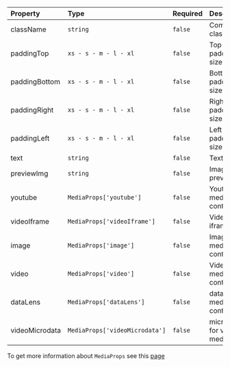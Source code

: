 | Property       | Type                           | Required | Description               |
| :------------- | :----------------------------- | :------- | :------------------------ |
| className      | `string`                       | `false`  | Component className       |
| paddingTop     | `xs - s - m - l - xl`          | `false`  | Top padding size          |
| paddingBottom  | `xs - s - m - l - xl`          | `false`  | Bottom padding size       |
| paddingRight   | `xs - s - m - l - xl`          | `false`  | Right padding size        |
| paddingLeft    | `xs - s - m - l - xl`          | `false`  | Left padding size         |
| text           | `string`                       | `false`  | Text                      |
| previewImg     | `string`                       | `false`  | Image for preview         |
| youtube        | `MediaProps['youtube']`        | `false`  | Youtube media content     |
| videoIframe    | `MediaProps['videoIframe']`    | `false`  | Video iframe src          |
| image          | `MediaProps['image']`          | `false`  | Image media content       |
| video          | `MediaProps['video']`          | `false`  | Video media content       |
| dataLens       | `MediaProps['dataLens']`       | `false`  | dataLens media content    |
| videoMicrodata | `MediaProps['videoMicrodata']` | `false`  | microdata for video media |

To get more information about `MediaProps` see this [page](https://preview.gravity-ui.com/page-constructor/?path=/docs/blocks-media--default)

